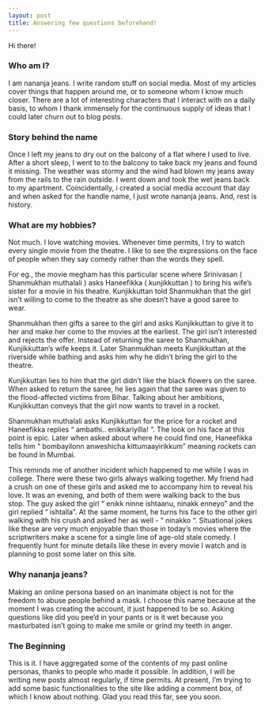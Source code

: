```yaml
---
layout: post
title: Answering few questions beforehand!
---
```


Hi there!

### Who am I?

I am nananja jeans. I write random stuff on social media. Most of my articles cover things that happen around me, or to someone whom I know much closer. There are a lot of interesting characters that I interact with on a daily basis, to whom I thank immensely for the continuous supply of ideas that I could later churn out to blog posts.

### Story behind the name

Once I left my jeans to dry out on the balcony of a flat where I used to live. After a short sleep, I went to to the balcony to take back my jeans and found it missing. The weather was stormy and the wind had blown my jeans away from the rails to the rain outside. I went down and took the wet jeans back to my apartment. Coincidentally, i created a social media account that day and when asked for the handle name, I just wrote nananja jeans. And, rest is history.

### What are my hobbies?

Not much. I love watching movies. Whenever time permits, I try to watch every single movie from the theatre. I like to see the expressions on the face of people when they say comedy rather than the words they spell.

For eg., the movie megham has this particular scene where Srinivasan ( Shanmukhan muthalali ) asks Haneefikka ( kunjikkuttan ) to bring his wife’s sister for a movie in his theatre. Kunjikkuttan told Shanmukhan that the girl isn’t willing to come to the theatre as she doesn’t have a good saree to wear.

Shanmukhan then gifts a saree to the girl and asks Kunjikkuttan to give it to her and make her come to the movies at the earliest. The girl isn’t interested and rejects the offer. Instead of returning the saree to Shanmukhan, Kunjikkuttan’s wife keeps it. Later Shanmukhan meets Kunjikkuttan at the riverside while bathing and asks him why he didn’t bring the girl to the theatre.

Kunjkkuttan lies to him that the girl didn’t like the black flowers on the saree. When asked to return the saree, he lies again that the saree was given to the flood-affected victims from Bihar. Talking about her ambitions, Kunjikkuttan conveys that the girl now wants to travel in a rocket.

Shanmukhan muthalali asks Kunjikkuttan for the price for a rocket and Haneefikka replies “ ambathi.. enikkariyilla! “. The look on his face at this point is epic. Later when asked about where he could find one, Haneefikka tells him “ bombayilonn anweshicha kittumaayirikkum” meaning rockets can be found in Mumbai.

This reminds me of another incident which happened to me while I was in college. There were these two girls always walking together. My friend had a crush on one of these girls and asked me to accompany him to reveal his love. It was an evening, and both of them were walking back to the bus stop. The guy asked the girl “ enikk ninne ishtaanu, ninakk enneyo” and the girl replied “ ishtalla”. At the same moment, he turns his face to the other girl walking with his crush and asked her as well - “ ninakko “. Situational jokes like these are very much enjoyable than those in today’s movies where the scriptwriters make a scene for a single line of age-old stale comedy. I frequently hunt for minute details like these in every movie I watch and is planning to post some later on this site.

### Why nananja jeans?

Making an online persona based on an inanimate object is not for the freedom to abuse people behind a mask. I choose this name because at the moment I was creating the account, it just happened to be so. Asking questions like did you pee’d in your pants or is it wet because you masturbated isn’t going to make me smile or grind my teeth in anger.

### The Beginning

This is it. I have aggregated some of the contents of my past online personas, thanks to people who made it possible. In addition, I will be writing new posts almost regularly, if time permits. At present, I’m trying to add some basic functionalities to the site like adding a comment box, of which I know about nothing. Glad you read this far, see you soon.
